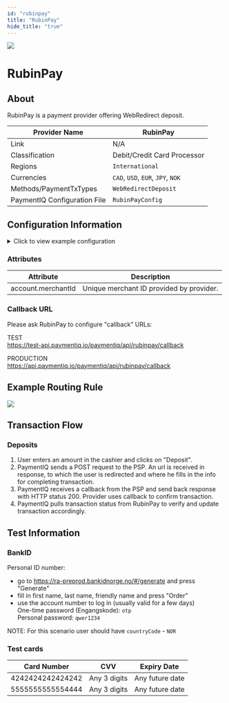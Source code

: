 ```yaml
--- 
id: "rubinpay"
title: "RubinPay"
hide_title: "true"
---
```


![](/img/providers/logos/rubinpay.png)

# RubinPay

## About
RubinPay is a payment provider offering WebRedirect deposit.

| Provider Name                | RubinPay                          |
|------------------------------|-----------------------------------|
| Link                         | N/A                               |
| Classification               | Debit/Credit Card Processor       |
| Regions                      | `International`                   |
| Currencies                   | `CAD`, `USD`, `EUR`, `JPY`, `NOK` |
| Methods/PaymentTxTypes       | `WebRedirectDeposit`              |
| PaymentIQ Configuration File | `RubinPayConfig`                  |

## Configuration Information

<details>
<summary>Click to view example configuration</summary>
<br/>

```xml
<com.devcode.paymentiq.integration.rubinpay.RubinPayConfig>
    <enabled>true</enabled>
    <testMode>true</testMode>
    <accounts>
        <entry>
            <string>DEFAULT</string>
            <account>
                <merchantId>{account.merchantId}</merchantId>
                <supportedCurrencies>EUR|USD|CAD|JPY|NOK</supportedCurrencies>
                <container>window</container>
            </account>
        </entry>
    </accounts>
</com.devcode.paymentiq.integration.rubinpay.RubinPayConfig>
```
</details>

### Attributes
| Attribute          | Description                              |
|--------------------|------------------------------------------|
| account.merchantId | Unique merchant ID provided by provider. |

### Callback URL

Please ask RubinPay to configure "callback" URLs:

TEST<br/>
https://test-api.paymentiq.io/paymentiq/api/rubinpay/callback

PRODUCTION<br/>
https://api.paymentiq.io/paymentiq/api/rubinpay/callback

## Example Routing Rule
![](/img/providers/routing/rubinpay.png)

## Transaction Flow

### Deposits
1. User enters an amount in the cashier and clicks on "Deposit".
2. PaymentIQ sends a POST request to the PSP. An url is received in response, to which the user is redirected
   and where he fills in the info for completing transaction.
3. PaymentIQ receives a callback from the PSP and send back response with HTTP status 200.
   Provider uses callback to confirm transaction.
4. PaymentIQ pulls transaction status from RubinPay to verify and update transaction accordingly.

## Test Information

### BankID
Personal ID number:
- go to https://ra-preprod.bankidnorge.no/#/generate and press "Generate"
- fill in first name, last name, friendly name and press "Order"
- use the account number to log in (usually valid for a few days)<br/>
  One-time password (Engangskode): `otp`<br/>Personal password: `qwer1234`
  
NOTE: For this scenario user should have `countryCode` - `NOR`

### Test cards

| Card Number      | CVV          | Expiry Date     |
|------------------|--------------|-----------------|
| 4242424242424242 | Any 3 digits | Any future date |
| 5555555555554444 | Any 3 digits | Any future date |

